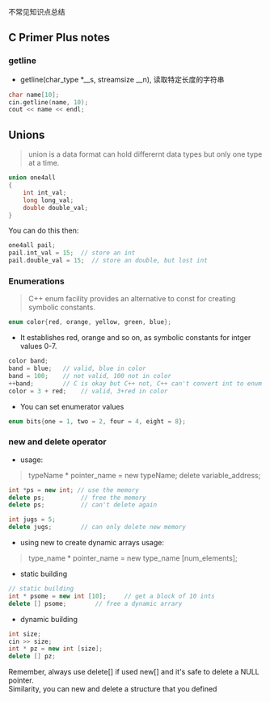 不常见知识点总结
## C Primer Plus notes
### getline
- getline(char_type *__s, streamsize __n), 读取特定长度的字符串
```cpp
char name[10];
cin.getline(name, 10);
cout << name << endl;
```
## Unions
> union is a data format can hold differernt data types but only one type at a time.
```cpp
union one4all
{
    int int_val;
    long long_val;
    double double_val;
}
```
You can do this then:
```cpp
one4all pail;
pail.int_val = 15;  // store an int
pail.double_val = 15;  // store an double, but lost int
```

### Enumerations
> C++ enum facility provides an alternative to const for creating symbolic constants.
```cpp
enum color{red, orange, yellow, green, blue};
```
- It establishes red, orange and so on, as symbolic constants for intger values 0-7.
```cpp
color band;
band = blue;   // valid, blue in color
band = 100;    // not valid, 100 not in color
++band;        // C is okay but C++ not, C++ can't convert int to enum but able to convert enum to int
color = 3 + red;    // valid, 3+red in color
```
- You can set enumerator values
```cpp
enum bits{one = 1, two = 2, four = 4, eight = 8};
```

### new and delete operator
- usage:
> typeName * pointer_name = new typeName;
> delete variable_address;
```cpp
int *ps = new int; // use the memory
delete ps;          // free the memory
delete ps;          // can't delete again

int jugs = 5;
delete jugs;        // can only delete new memory
```
- using new to create dynamic arrays
usage:
> type_name * pointer_name = new type_name [num_elements];
- static building
```cpp
// static building
int * psome = new int [10];     // get a block of 10 ints
delete [] psome;        // free a dynamic arrary
```
- dynamic building
```cpp
int size;
cin >> size;
int * pz = new int [size];
delete [] pz;
```
Remember, always use delete[] if used new[] and it's safe to delete a NULL pointer.  
Similarity, you can new and delete a structure that you defined 
